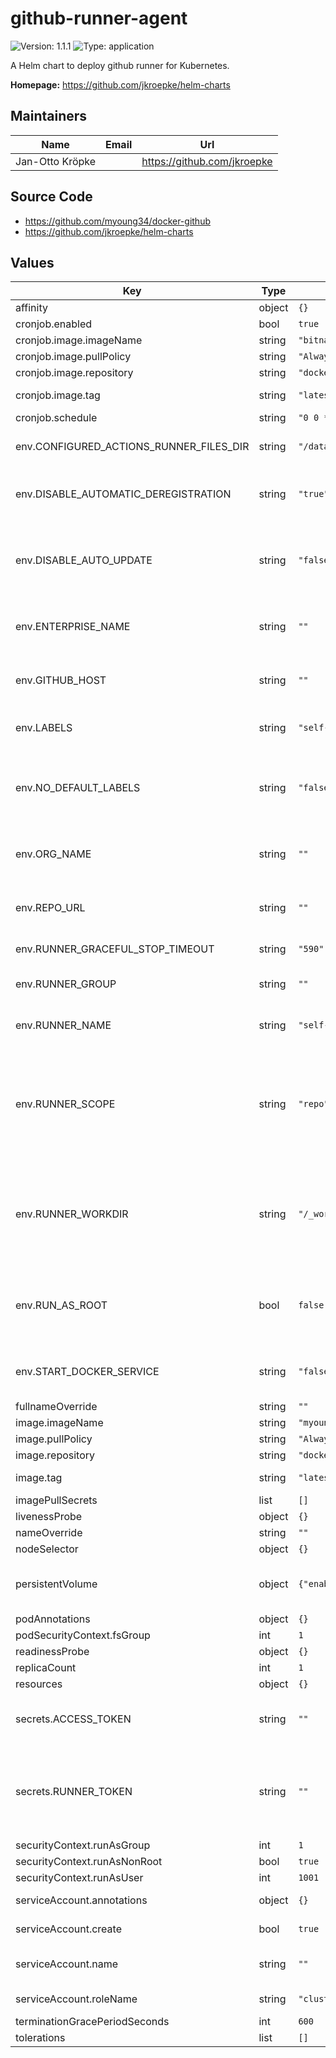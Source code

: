 # github-runner-agent

![Version: 1.1.1](https://img.shields.io/badge/Version-1.1.1-informational?style=flat-square) ![Type: application](https://img.shields.io/badge/Type-application-informational?style=flat-square)

A Helm chart to deploy github runner for Kubernetes.

**Homepage:** <https://github.com/jkroepke/helm-charts>

## Maintainers

| Name | Email | Url |
| ---- | ------ | --- |
| Jan-Otto Kröpke |  | <https://github.com/jkroepke> |

## Source Code

* <https://github.com/myoung34/docker-github>
* <https://github.com/jkroepke/helm-charts>

## Values

| Key | Type | Default | Description |
|-----|------|---------|-------------|
| affinity | object | `{}` |  |
| cronjob.enabled | bool | `true` |  |
| cronjob.image.imageName | string | `"bitnami/kubectl"` |  |
| cronjob.image.pullPolicy | string | `"Always"` |  |
| cronjob.image.repository | string | `"docker.io"` |  |
| cronjob.image.tag | string | `"latest"` | Overrides the image tag whose default is the chart appVersion. |
| cronjob.schedule | string | `"0 0 * * 0"` |  |
| env.CONFIGURED_ACTIONS_RUNNER_FILES_DIR | string | `"/data"` | Path to use for runner data. It allows avoiding reregistration each the start of the runner. No default value. |
| env.DISABLE_AUTOMATIC_DEREGISTRATION | string | `"true"` | Optional flag to disable signal catching for deregistration. Default is false. Any value other than exactly false is considered true. |
| env.DISABLE_AUTO_UPDATE | string | `"false"` | Optional environment variable to disable auto updates. Auto updates are enabled by default to preserve past behavior. Any value is considered truthy and will disable them. |
| env.ENTERPRISE_NAME | string | `""` | The enterprise name for the runner to register under. Requires RUNNER_SCOPE to be 'enterprise'. No default value. |
| env.GITHUB_HOST | string | `""` | Optional URL of the GitHub Enterprise server e.g github.mycompany.com. Defaults to github.com. |
| env.LABELS | string | `"self-hosted"` | A comma-separated string to indicate the labels. Default is 'default' |
| env.NO_DEFAULT_LABELS | string | `"false"` | Optional environment variable to disable adding the default self-hosted, platform, and architecture labels to the runner. Any value is considered truthy and will disable them. |
| env.ORG_NAME | string | `""` | The organization name for the runner to register under. Requires RUNNER_SCOPE to be 'org'. No default value. |
| env.REPO_URL | string | `""` | If using a non-organization runner this is the full repository url to register under such as 'https://github.com/myoung34/repo' |
| env.RUNNER_GRACEFUL_STOP_TIMEOUT | string | `"590"` | Seconds to wait for the runner to shut down gracefully |
| env.RUNNER_GROUP | string | `""` | Name of the runner group to add this runner to (defaults to the default runner group) |
| env.RUNNER_NAME | string | `"self-hosted-github-runner"` | The name of the runner to use. Supercedes (overrides) RUNNER_NAME_PREFIX |
| env.RUNNER_SCOPE | string | `"repo"` | The scope the runner will be registered on. Valid values are repo, org and ent. For 'org' and 'enterprise', ACCESS_TOKEN is required and REPO_URL is unnecessary. If 'org', requires ORG_NAME; if 'enterprise', requires ENTERPRISE_NAME. Default is 'repo'. |
| env.RUNNER_WORKDIR | string | `"/_work"` | The working directory for the runner. Runners on the same host should not share this directory. Default is '/_work'. This must match the source path for the bind-mounted volume at RUNNER_WORKDIR, in order for container actions to access files. |
| env.RUN_AS_ROOT | bool | `false` | Boolean to run as root. If true: will run as root. If True and the user is overridden it will error. If any other value it will run as the runner user and allow an optional override. Default is true |
| env.START_DOCKER_SERVICE | string | `"false"` | Optional flag which automatically starts the docker service if set to true. Useful when using sysbox. Defaults to false. |
| fullnameOverride | string | `""` |  |
| image.imageName | string | `"myoung34/github-runner"` |  |
| image.pullPolicy | string | `"Always"` |  |
| image.repository | string | `"docker.io"` |  |
| image.tag | string | `"latest"` | Overrides the image tag whose default is the chart appVersion. |
| imagePullSecrets | list | `[]` |  |
| livenessProbe | object | `{}` | LivenessProbes |
| nameOverride | string | `""` |  |
| nodeSelector | object | `{}` | Labels for selecting the node. |
| persistentVolume | object | `{"enabled":true,"size":"1Gi","storageClassName":""}` | Persistent Volume for data directory in github runner in order to utilise the RUNNER_TOKEN for unlimited time. |
| podAnnotations | object | `{}` |  |
| podSecurityContext.fsGroup | int | `1` |  |
| readinessProbe | object | `{}` | ReadinessProbes |
| replicaCount | int | `1` |  |
| resources | object | `{}` |  |
| secrets.ACCESS_TOKEN | string | `""` | A github PAT to use to generate RUNNER_TOKEN dynamically at container start. Not using this requires a valid RUNNER_TOKEN. |
| secrets.RUNNER_TOKEN | string | `""` | If not using a PAT for ACCESS_TOKEN this will be the runner token provided by the Add Runner UI (a manual process). Note: This token is short lived and will change frequently. ACCESS_TOKEN is likely preferred. |
| securityContext.runAsGroup | int | `1` |  |
| securityContext.runAsNonRoot | bool | `true` |  |
| securityContext.runAsUser | int | `1001` |  |
| serviceAccount.annotations | object | `{}` | Annotations to add to the service account |
| serviceAccount.create | bool | `true` | Specifies whether a service account should be created |
| serviceAccount.name | string | `""` | If not set and create is true, a name is generated using the fullname template |
| serviceAccount.roleName | string | `"cluster-admin"` | If not set and create is true, will use the cluster-admin role. |
| terminationGracePeriodSeconds | int | `600` |  |
| tolerations | list | `[]` |  |

